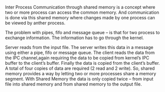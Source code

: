 Inter Process Communication through shared memory is a concept where two or
 more process can access the common memory. And communication is done via 
 this shared memory where changes made by one process can be viewed by anther process.

The problem with pipes, fifo and message queue – is that for two process to 
exchange information. The information has to go through the kernel.

Server reads from the input file.
The server writes this data in a message using either a 
pipe, fifo or message queue.
The client reads the data from the IPC channel,again 
requiring the data to be copied from kernel’s IPC buffer to the client’s buffer.
Finally the data is copied from the client’s buffer.
A total of four copies of data are required (2 read and 2 write). 
So, shared memory provides a way by letting two or more processes 
share a memory segment. With Shared Memory the data is only copied 
twice – from input file into shared memory and from shared memory 
to the output file.
